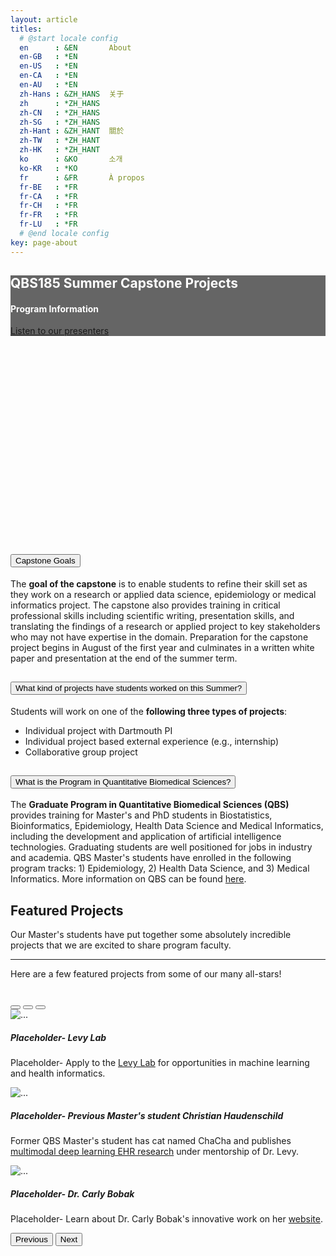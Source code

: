 ```yaml
---
layout: article
titles:
  # @start locale config
  en      : &EN       About
  en-GB   : *EN
  en-US   : *EN
  en-CA   : *EN
  en-AU   : *EN
  zh-Hans : &ZH_HANS  关于
  zh      : *ZH_HANS
  zh-CN   : *ZH_HANS
  zh-SG   : *ZH_HANS
  zh-Hant : &ZH_HANT  關於
  zh-TW   : *ZH_HANT
  zh-HK   : *ZH_HANT
  ko      : &KO       소개
  ko-KR   : *KO
  fr      : &FR       À propos
  fr-BE   : *FR
  fr-CA   : *FR
  fr-CH   : *FR
  fr-FR   : *FR
  fr-LU   : *FR
  # @end locale config
key: page-about
---
```

<link rel="stylesheet" href="https://cdnjs.cloudflare.com/ajax/libs/font-awesome/6.0.0/css/all.min.css" />
<link rel="stylesheet" href="https://fonts.googleapis.com/css2?family=Inter:wght@300;400;500;600;700&display=swap" />
<link rel="stylesheet" href="https://cdn.jsdelivr.net/npm/tw-elements/dist/css/index.min.css" />
<script src="https://cdn.tailwindcss.com"></script>
<script>
  tailwind.config = {
    theme: {
      extend: {
        fontFamily: {
          sans: ['Inter', 'sans-serif'],
        },
      }
    }
  }
</script>
<script src="https://cdn.jsdelivr.net/npm/tw-elements/dist/js/index.min.js"></script>

<!-- <script src="https://cdn.tailwindcss.com"></script> -->

<div
  class="p-12 text-center relative overflow-hidden bg-no-repeat bg-cover rounded-lg"
  style="
    background-image: url('https://user-images.githubusercontent.com/19698023/181514172-2568fc26-1711-47e0-b7d0-260f190e8834.jpeg');
    height: 400px;
  ">
  <div
    class="absolute top-0 right-0 bottom-0 left-0 w-full h-full overflow-hidden bg-fixed"
    style="background-color: rgba(0, 0, 0, 0.6)">
    <div class="flex justify-center items-center h-full">
      <div class="text-white">
        <h2 class="font-semibold text-4xl mb-4" style="color: white">QBS185 Summer Capstone Projects</h2>
        <h4 class="font-semibold text-xl mb-6" style="color: white">Program Information</h4>
        <a
          class="inline-block px-7 py-3 mb-1 border-2 border-gray-200 text-gray-200 font-medium text-sm leading-snug uppercase rounded hover:bg-black hover:bg-opacity-5 focus:outline-none focus:ring-0 transition duration-150 ease-in-out"
          href="/virtual_conference_template/presenters"
          role="button"
          data-mdb-ripple="true"
          data-mdb-ripple-color="light">Listen to our presenters</a>
      </div>
    </div>
  </div>
</div>

<br>
<div class="grid grid-cols-2 gap-4">
  <div class="accordion" id="accordionExample">
    <div class="accordion-item bg-white border border-gray-200">
      <h2 class="accordion-header mb-0" id="headingOne">
        <button class="
          accordion-button
          relative
          flex
          items-center
          w-full
          py-4
          px-5
          text-base text-gray-800 text-left
          bg-white
          border-0
          rounded-none
          transition
          focus:outline-none
        " type="button" data-bs-toggle="collapse" data-bs-target="#collapseOne" aria-expanded="true"
          aria-controls="collapseOne">
          Capstone Goals
        </button>
      </h2>
      <div id="collapseOne" class="accordion-collapse collapse show" aria-labelledby="headingOne"
        data-bs-parent="#accordionExample">
        <div class="accordion-body py-4 px-5">
          The <strong>goal of the capstone</strong> is to enable students to refine their skill set as they work on a research or applied data science, epidemiology or medical informatics project. The capstone also provides training in critical professional skills including scientific writing, presentation skills, and translating the findings of a research or applied project to key stakeholders who may not have expertise in the domain. Preparation for the capstone project begins in August of the first year and culminates in a written white paper and presentation at the end of the summer term.
        </div>
      </div>
    </div>
    <div class="accordion-item bg-white border border-gray-200">
      <h2 class="accordion-header mb-0" id="headingTwo">
        <button class="
          accordion-button
          collapsed
          relative
          flex
          items-center
          w-full
          py-4
          px-5
          text-base text-gray-800 text-left
          bg-white
          border-0
          rounded-none
          transition
          focus:outline-none
        " type="button" data-bs-toggle="collapse" data-bs-target="#collapseTwo" aria-expanded="false"
          aria-controls="collapseTwo">
          What kind of projects have students worked on this Summer?
        </button>
      </h2>
      <div id="collapseTwo" class="accordion-collapse collapse" aria-labelledby="headingTwo"
        data-bs-parent="#accordionExample">
        <div class="accordion-body py-4 px-5">
          Students will work on one of the <strong>following three types of projects</strong>:
          <ul class="list-disc">
            <li>Individual project with Dartmouth PI</li>
            <li>Individual project based external experience (e.g., internship)</li>
            <li>Collaborative group project</li>
          </ul>
        </div>
      </div>
    </div>
    <div class="accordion-item bg-white border border-gray-200">
      <h2 class="accordion-header mb-0" id="headingThree">
        <button class="
          accordion-button
          collapsed
          relative
          flex
          items-center
          w-full
          py-4
          px-5
          text-base text-gray-800 text-left
          bg-white
          border-0
          rounded-none
          transition
          focus:outline-none
        " type="button" data-bs-toggle="collapse" data-bs-target="#collapseThree" aria-expanded="false"
          aria-controls="collapseThree">
          What is the Program in Quantitative Biomedical Sciences?
        </button>
      </h2>
      <div id="collapseThree" class="accordion-collapse collapse" aria-labelledby="headingThree"
        data-bs-parent="#accordionExample">
        <div class="accordion-body py-4 px-5">
          The <strong>Graduate Program in Quantitative Biomedical Sciences (QBS)</strong> provides training for Master's and PhD students in Biostatistics, Bioinformatics, Epidemiology, Health Data Science and Medical Informatics, including the development and application of artificial intelligence technologies. Graduating students are well positioned for jobs in industry and academia. QBS Master's students have enrolled in the following program tracks: 1) Epidemiology, 2) Health Data Science, and 3) Medical Informatics. More information on QBS can be found <a href="https://geiselmed.dartmouth.edu/qbs/">here</a>.
        </div>
      </div>
    </div>
  </div>

  <div id="carouselExampleCaptions" class="carousel slide relative" data-bs-ride="carousel">
    <div class="p-6 shadow-lg rounded-lg bg-white text-grey-700">
      <h2 class="font-semibold text-3xl mb-5">Featured Projects</h2>
      <p>
        Our Master's students have put together some absolutely incredible projects that we are excited to share program faculty.
      </p>
      <hr class="my-6 border-gray-300" />
      <p>
        Here are a few featured projects from some of our many all-stars!
      </p>
    </div>
    <div>
      <br>
    </div>
    <div class="carousel-indicators absolute right-0 bottom-0 left-0 flex justify-center p-0 mt-0 mb-2 py-2">
      <button
        type="button"
        data-bs-target="#carouselExampleCaptions"
        data-bs-slide-to="0"
        class="active"
        aria-current="true"
        aria-label="Slide 1"></button>
      <button
        type="button"
        data-bs-target="#carouselExampleCaptions"
        data-bs-slide-to="1"
        aria-label="Slide 2"></button>
      <button
        type="button"
        data-bs-target="#carouselExampleCaptions"
        data-bs-slide-to="2"
        aria-label="Slide 3"></button>
    </div>
    <div class="carousel-inner relative w-full overflow-hidden">
      <div class="carousel-item active relative float-left w-full">
        <img
          src="https://user-images.githubusercontent.com/19698023/181658028-55c8907e-f750-4d69-8ba7-14f4ca3f4f35.jpeg"
          class="block w-full"
          alt="..."
        />
        <div class="carousel-caption hidden md:block absolute text-center">
          <h5 class="text-xl text-white">Placeholder- Levy Lab</h5>
          <p>Placeholder- Apply to the <a href="https://levylab.host.dartmouth.edu/">Levy Lab</a> for opportunities in machine learning and health informatics.</p>
        </div>
      </div>
      <div class="carousel-item relative float-left w-full">
        <img
          src="https://user-images.githubusercontent.com/19698023/181657550-f9c375e1-7413-4046-9292-387731a3c8d8.jpeg"
          class="block w-full"
          alt="..."
        />
        <div class="carousel-caption hidden md:block absolute text-center">
          <h5 class="text-xl text-white">Placeholder- Previous Master's student Christian Haudenschild</h5>
          <p>Former QBS Master's student has cat named ChaCha and publishes <a href="/virtual_conference_template/presenter_articles/1_Joshua_Levy.html">multimodal deep learning EHR research</a> under mentorship of Dr. Levy.</p>
        </div>
      </div>
      <div class="carousel-item relative float-left w-full">
        <img
          src="https://user-images.githubusercontent.com/19698023/181657854-47a08806-2d36-40b2-b86d-2d67fd36d1e3.jpeg"
          class="block w-full"
          alt="..."
        />
        <div class="carousel-caption hidden md:block absolute text-center">
          <h5 class="text-xl text-white">Placeholder- Dr. Carly Bobak</h5>
          <p>Placeholder- Learn about Dr. Carly Bobak's innovative work on her <a href="https://www.carlybobak.com/">website</a>.</p>
        </div>
      </div>
    </div>
    <button
      class="carousel-control-prev absolute top-0 bottom-0 flex items-center justify-center p-0 text-center border-0 hover:outline-none hover:no-underline focus:outline-none focus:no-underline left-0"
      type="button"
      data-bs-target="#carouselExampleCaptions"
      data-bs-slide="prev">
      <span class="carousel-control-prev-icon inline-block bg-no-repeat" aria-hidden="true"></span>
      <span class="visually-hidden">Previous</span>
    </button>
    <button
      class="carousel-control-next absolute top-0 bottom-0 flex items-center justify-center p-0 text-center border-0 hover:outline-none hover:no-underline focus:outline-none focus:no-underline right-0"
      type="button"
      data-bs-target="#carouselExampleCaptions"
      data-bs-slide="next">
      <span class="carousel-control-next-icon inline-block bg-no-repeat" aria-hidden="true"></span>
      <span class="visually-hidden">Next</span>
    </button>
  </div>
</div>

